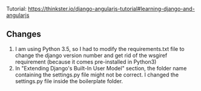 Tutorial: https://thinkster.io/django-angularjs-tutorial#learning-django-and-angularjs

## Changes
1. I am using Python 3.5, so I had to modify the requirements.txt file to change the django version number and get rid of the wsgiref requirement (because it comes pre-installed in Python3)
2. In "Extending Django's Built-In User Model" section, the folder name containing the settings.py file might not be correct. I changed the settings.py file inside the boilerplate folder.